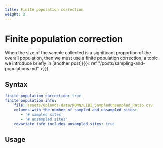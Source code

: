 ```yaml
---
title: Finite population correction
weight: 2
---
```


# Finite population correction
When the size of the sample collected is a significant proportion of the overall population, then we must use a finite population correction, a topic we introduce briefly in [another post]({{< ref "/posts/sampling-and-populations.md" >}}).

## Syntax
```yml
finite population correction: true
finite population info:
    file: assets/uplands-data/ROMN/LIBI_SampledUnsampled_Ratio.csv
    columns with the number of sampled and unsampled sites:
       - '# sampled sites'
       - '# unsampled sites'
    covariate info includes unsampled sites: true
```

## Usage
